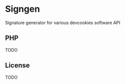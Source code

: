 Signgen
===================

Signature generator for various devcookies software API

PHP
---

TODO

License
-------

TODO
